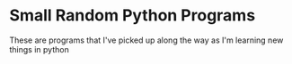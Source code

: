 # Small Random Python Programs

These are programs that I've picked up along the way as I'm learning new things in python